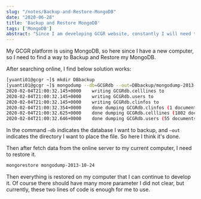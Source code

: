 ```yaml
---
slug: "/notes/Backup-and-Restore-MongoDB"
date: "2020-06-28"
title: 'Backup and Restore MongoDB'
tags: ['MongoDB']
abstract: "Since I am developing GCGR website, constantly I will need to modify the databse. So I may need to transfer the data from online to offline constantly.  Here I want to record a bit the commands I use to dump data and recover them."
---
```


My GCGR platform is using MongoDB, so here since I have a new computer, so I need to find a way to Backup and Restore my MongoDB.

After searching online, I find below solution works:

```bash
[yuanti01@gcgr ~]$ mkdir DBbackup
[yuanti01@gcgr ~]$ mongodump --db=GCGRdb --out=DBbackup/mongodump-2013-10-24
2020-02-04T21:00:32.145+0000	writing GCGRdb.celllines to
2020-02-04T21:00:32.145+0000	writing GCGRdb.users to
2020-02-04T21:00:32.145+0000	writing GCGRdb.clinfos to
2020-02-04T21:00:32.354+0000	done dumping GCGRdb.clinfos (1 document)
2020-02-04T21:00:32.625+0000	done dumping GCGRdb.celllines (1802 documents)
2020-02-04T21:00:32.646+0000	done dumping GCGRdb.users (55 documents)
```

In the command `—db` indicates the database I want to backup, and `—out` indicates the directory I want to place the file. So here I think it's done.

Then after fetch data from the online server to my current computer, I need to restore it.

```bash
mongorestore mongodump-2013-10-24
```

Then everything is restored on my computer that I can continue to develop it. Of course there should have many more parameter I did not clear, but currently, these two lines of code is enough for me to use.